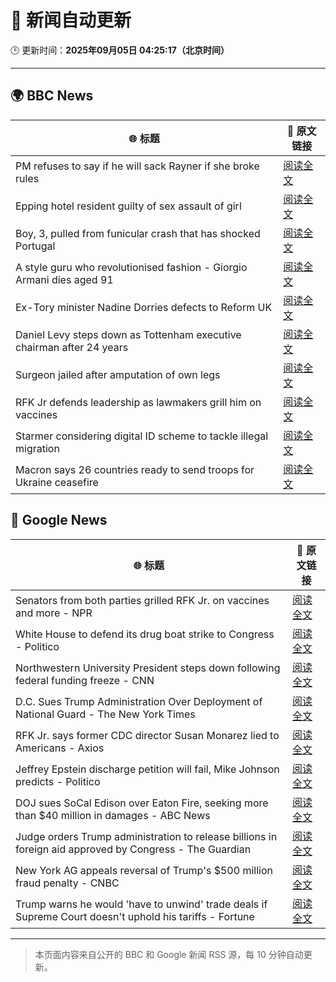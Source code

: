 # 🧠 新闻自动更新

🕒 更新时间：**2025年09月05日 04:25:17（北京时间）**

---

## 🌍 BBC News

| 🌐 标题 | 🔗 原文链接 |
|--------|-------------|
| PM refuses to say if he will sack Rayner if she broke rules | [阅读全文](https://www.bbc.com/news/articles/ce321d2n45vo?at_medium=RSS&at_campaign=rss) |
| Epping hotel resident guilty of sex assault of girl | [阅读全文](https://www.bbc.com/news/articles/cde3w04jwjzo?at_medium=RSS&at_campaign=rss) |
| Boy, 3, pulled from funicular crash that has shocked Portugal | [阅读全文](https://www.bbc.com/news/articles/cgrqj7ydr0ko?at_medium=RSS&at_campaign=rss) |
| A style guru who revolutionised fashion - Giorgio Armani dies aged 91 | [阅读全文](https://www.bbc.com/news/articles/c90z02n04nwo?at_medium=RSS&at_campaign=rss) |
| Ex-Tory minister Nadine Dorries defects to Reform UK | [阅读全文](https://www.bbc.com/news/articles/cj9zld87y1go?at_medium=RSS&at_campaign=rss) |
| Daniel Levy steps down as Tottenham executive chairman after 24 years | [阅读全文](https://www.bbc.com/sport/football/articles/c9qng2rj38do?at_medium=RSS&at_campaign=rss) |
| Surgeon jailed after amputation of own legs | [阅读全文](https://www.bbc.com/news/articles/c5yvpx20le2o?at_medium=RSS&at_campaign=rss) |
| RFK Jr defends leadership as lawmakers grill him on vaccines | [阅读全文](https://www.bbc.com/news/articles/cn4l7p771m4o?at_medium=RSS&at_campaign=rss) |
| Starmer considering digital ID scheme to tackle illegal migration | [阅读全文](https://www.bbc.com/news/articles/c5y5379djl3o?at_medium=RSS&at_campaign=rss) |
| Macron says 26 countries ready to send troops for Ukraine ceasefire | [阅读全文](https://www.bbc.com/news/articles/czxwl15w2qko?at_medium=RSS&at_campaign=rss) |

## 📰 Google News

| 🌐 标题 | 🔗 原文链接 |
|--------|-------------|
| Senators from both parties grilled RFK Jr. on vaccines and more - NPR | [阅读全文](https://news.google.com/rss/articles/CBMirwFBVV95cUxPMGNBS0ZDUWgyT3BiV0RhMjFZWmNHNzJQYS1ZYXFLY0Vhdnp4VzJuN2ZmZFdVT0tZUi05cUY5cGNBLVNXVGM4YUNPUVgyNXA5eE9Ub3R6ZUoyYTRidUVBQjFudXFoZzVYa2tXaVo0Qzd6ZVlwSXhPcy0xSzJ3VGpsRDdpTXZXeDk5Vk0wQW15YUpiVFZrVk1lc24zM2ZtczN3WDJ2c0FWVkRRYkZHNVdR?oc=5) |
| White House to defend its drug boat strike to Congress - Politico | [阅读全文](https://news.google.com/rss/articles/CBMilAFBVV95cUxOYzJvbTNIdW1TbXFBdGhTdDUwb1g4Tkowc05QbmEwdlVtTDg5Y2ZCM29LZVpRVXJRMWtMZ0JIcHdpbjNiVkxOSU1VRk9BVzJVWUQzSUxSNGt0RTF1Ym9pNXVCbm0zak1BQWd1YkMyeHZWRUV5eVNxeUc1Y0k5ek82MjUwczA2bHo1REtSZWttV25ob1BS?oc=5) |
| Northwestern University President steps down following federal funding freeze - CNN | [阅读全文](https://news.google.com/rss/articles/CBMihAFBVV95cUxOS0FHaGdLV0dhdDZVMW5QNk5kYlZldkE2SnJPQkhmSW1URUFuT1h0WEtsTi1PT25WMTU3TkREVmVVVU1EU1BfMV9yTGh4UUd3QklQMVE4RElIdGQ0T3NpdTJ4TW5uZkhCblFQTGtONjFFOUNnX2lPaTdraFBHamhsOG9La0Q?oc=5) |
| D.C. Sues Trump Administration Over Deployment of National Guard - The New York Times | [阅读全文](https://news.google.com/rss/articles/CBMie0FVX3lxTE5sR2d0ckpLVndfN1lneEI3WGMtaFVmc0tYa0d5XzNPY2tndDFmeHBROTdKTDN3LUVhSGJSVUlta294anFNLWp6bHlLRVFaZTc1UnQ5M1FaZEZNVzhFMDBpWC0zV0dDWkN6TTBEYjB6Q3NCTXMyaTRXUVhBUQ?oc=5) |
| RFK Jr. says former CDC director Susan Monarez lied to Americans - Axios | [阅读全文](https://news.google.com/rss/articles/CBMie0FVX3lxTE00SzF6VmVIOUt4dTFmTzNhcHJwVWNPcGdKNjIxeGJ4d0NUWkpac21vOVptX2lWT0ZYSmprM3BBVWxZZVZJeTg0bm9qOUcyT0JydjBTR3BJRk55Yi1rUHFfWW83RGxqVnNvY29SV091TWRQMEE4ZXdZd0xyUQ?oc=5) |
| Jeffrey Epstein discharge petition will fail, Mike Johnson predicts - Politico | [阅读全文](https://news.google.com/rss/articles/CBMirwFBVV95cUxOZkUtSGlYU3VvZ1IxTDVTTlhUcXpTdkxiOXRDR3N0T0xVQVdIZFNRMVJCejhuQVZPd3J0S1FnNExWRTdDZm0tdkltVFFOaEJFQ3BVZVNyMDYzSk1CbHFLa2Z1Rjd0blIzZjJkNVI0d1dGWmNvSkFLbmpONTVMOFhwVVcwSlRVb01Sd3llb29uZkpFei1fVmlIUlZfQ1ZTRHBHbGkwb3h1MHctRUN2ZnpR?oc=5) |
| DOJ sues SoCal Edison over Eaton Fire, seeking more than $40 million in damages - ABC News | [阅读全文](https://news.google.com/rss/articles/CBMigwFBVV95cUxQbmE5a1MxS1ItWlhMbzlWOFpLVU9wWHlVOEM1X2VjeXdINGxFcVpzYzFJRlpWWHVScGhFMTFsUXNpYmtaWEUzZGs3d2dPQ3VfZzI5MFBIcWpGZ0dnODFkbkxBQk1heWROcFA2Q0NENW1IMkx5NFRocWoyVTl2eC1oXzN5Z9IBiAFBVV95cUxPaUpEbERtZlRFRXFEMWdmQklUaTg1SFROc0ZCdEFEbEw0a2lQNVNzdkotSW5RWG1HX0JOLUFyRmsxOTFoWE1oY1ZzYUFFcDJHNU5mRWVfeE1tZl96WE1RelYwN3dPbDJBSE9FM0RsNFJPNW1TVGV2dndDdVQ5aUNRQU5ySjBsUlRM?oc=5) |
| Judge orders Trump administration to release billions in foreign aid approved by Congress - The Guardian | [阅读全文](https://news.google.com/rss/articles/CBMihgFBVV95cUxQV0NiOHhKeUttMDNTZXFnM1VmUEdJRm5ILTRpeHd3RGZQMFVaeGRKVTF6ZTZ6T3FJU0VRazg0a1BBaXVfMW8wMzFHcjE4Wlk5NGhLa2VwTTljc2xnZlhocENZR1JsREpvZGttY1FleVpsTkZsWHNJaFdWbFNiT3Jzc3RDemF5Zw?oc=5) |
| New York AG appeals reversal of Trump's $500 million fraud penalty - CNBC | [阅读全文](https://news.google.com/rss/articles/CBMiekFVX3lxTE5uX2pWQkc1bG1VMFZiR0lnMk1xQUJlWTJyZ3FqX2Ixa191Nl9fTXk2LTBxQlVYeU8yMjJUTjFlYkFNQ1FYOXRteEV2OW1Ma1JUc0hXNi1rdFFzRnFNZDgxSDZOaG10clNLbXhMUE1YNnRzeVVIY3FwNXR30gF_QVVfeXFMTUtCQkVHS3BTalA3R0R4VEY2bUc2V2hqR3BLaERxMHVTRWpfR2lRS0ZKMnlaYWZuQ1QzSWxQY0lZdzI5OFY3UHh2Z0tVUFloOHd0dlJOeGJKdVo1Nmp1b19ld3RpMG9NbURxS2tRdjBpbDZsUlRod3U1Q2tqbTJKRQ?oc=5) |
| Trump warns he would 'have to unwind' trade deals if Supreme Court doesn't uphold his tariffs - Fortune | [阅读全文](https://news.google.com/rss/articles/CBMijgFBVV95cUxQSF9XOEpDN2NEeThLUFpobGdSQVhPUENWZTdheDlydFBYR2RUTDYyUXp5TmxSVDdoc2p1ZG93aF9udXh4YU1zYlJlRk9jNW1uV3VxM295T09KX2hMdmxTRjFkLWNRcDBVQ00zUS1wUHZfazZsdTNuVG9WZ0oxSUFWNGM0Z1EwLWVBS1l2NnlR?oc=5) |

---
> 本页面内容来自公开的 BBC 和 Google 新闻 RSS 源，每 10 分钟自动更新。